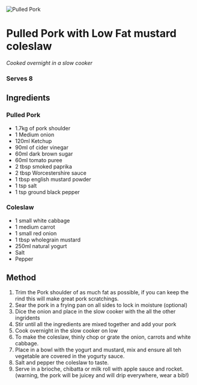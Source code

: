 ![Pulled Pork](https://github.com/jodiedoubleday/recipes/assets/images/pulled-pork.png)

# Pulled Pork with Low Fat mustard coleslaw
*Cooked overnight in a slow cooker*

### Serves 8

## Ingredients
### Pulled Pork
- 1.7kg of pork shoulder
- 1 Medium onion
- 120ml Ketchup
- 90ml of cider vinegar
- 60ml dark brown sugar
- 60ml tomato puree
- 2 tbsp smoked paprika
- 2 tbsp Worcestershire sauce
- 1 tbsp english mustard powder
- 1 tsp salt
- 1 tsp ground black pepper

### Coleslaw
- 1 small white cabbage
- 1 medium carrot
- 1 small red onion
- 1 tbsp wholegrain mustard
- 250ml natural yogurt
- Salt
- Pepper

## Method
1. Trim the Pork shoulder of as much fat as possible, if you can keep the rind this will make great pork scratchings.
1. Sear the pork in a frying pan on all sides to lock in moisture (optional)
1. Dice the onion and place in the slow cooker with the all the other ingridents
1. Stir until all the ingredients are mixed together and add your pork
1. Cook overnight in the slow cooker on low
1. To make the coleslaw, thinly chop or grate the onion, carrots and white cabbage.
1. Place in a bowl with the yogurt and mustard, mix and ensure all teh vegetable are covered in the yogurty sauce.
1. Salt and pepper the coleslaw to taste.
1. Serve in a brioche, chibatta or milk roll with apple sauce and rocket.
(warning, the pork will be juicey and will drip everywhere, wear a bib!)



